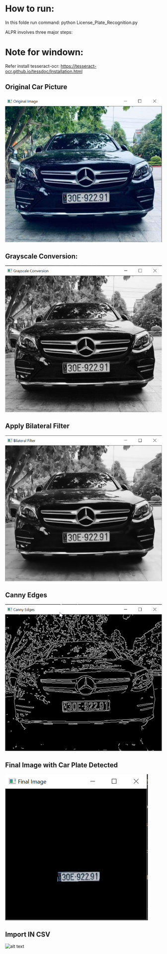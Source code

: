 # How to run:
In this folde run command:
python License_Plate_Recognition.py

ALPR involves three major steps:
# Note for windown:
Refer install tesseract-ocr: https://tesseract-ocr.github.io/tessdoc/Installation.html


## Original Car Picture
![alt text](https://github.com/technghiath/Automatic-License-Plate/blob/main/result/original_image.png?raw=true)

## Grayscale Conversion:
![alt text](https://github.com/technghiath/Automatic-License-Plate/blob/main/result/grayscale_conversion.png?raw=true)

## Apply Bilateral Filter
![alt text](https://github.com/technghiath/Automatic-License-Plate/blob/main/result/bilateral_filter.png?raw=true)

## Canny Edges
![alt text](https://github.com/technghiath/Automatic-License-Plate/blob/main/result/canny_edges.png?raw=true)

## Final Image with Car Plate Detected
![alt text](https://github.com/technghiath/Automatic-License-Plate/blob/main/result/final.png?raw=true)

## Import IN CSV
![alt text](https://github.com/technghiath/Automatic-License-Plate/data.csv/?raw=true)

&nbsp;
